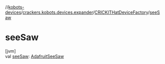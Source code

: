 //[kobots-devices](../../../index.md)/[crackers.kobots.devices.expander](../index.md)/[CRICKITHatDeviceFactory](index.md)/[seeSaw](see-saw.md)

# seeSaw

[jvm]\
val [seeSaw](see-saw.md): [AdafruitSeeSaw](../-adafruit-see-saw/index.md)
